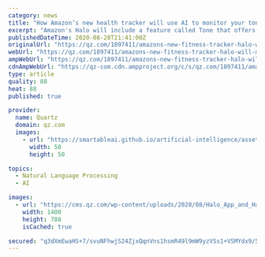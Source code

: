 ```yaml
---
category: news
title: "How Amazon’s new health tracker will use AI to monitor your tone of voice"
excerpt: "Amazon's Halo will include a feature called Tone that offers users feedback about how happy or tired they sound."
publishedDateTime: 2020-08-28T21:41:00Z
originalUrl: "https://qz.com/1897411/amazons-new-fitness-tracker-halo-will-monitor-your-tone-of-voice/"
webUrl: "https://qz.com/1897411/amazons-new-fitness-tracker-halo-will-monitor-your-tone-of-voice/"
ampWebUrl: "https://qz.com/1897411/amazons-new-fitness-tracker-halo-will-monitor-your-tone-of-voice/amp/"
cdnAmpWebUrl: "https://qz-com.cdn.ampproject.org/c/s/qz.com/1897411/amazons-new-fitness-tracker-halo-will-monitor-your-tone-of-voice/amp/"
type: article
quality: 88
heat: 88
published: true

provider:
  name: Quartz
  domain: qz.com
  images:
    - url: "https://smartableai.github.io/artificial-intelligence/assets/images/organizations/qz.com-50x50.jpg"
      width: 50
      height: 50

topics:
  - Natural Language Processing
  - AI

images:
  - url: "https://cms.qz.com/wp-content/uploads/2020/08/Halo_App_and_Halo_Band-e1598648831888.jpg?quality=75&strip=all&w=1400"
    width: 1400
    height: 788
    isCached: true

secured: "q3dXmEwaHS+7/svuNFhwjS24ZjxQqnVns1hsmR49l9mW9yzVSs1+VSMYdx9/5dqK7IARt3bRcWMcFL7xBmJiCNOLTgPHzyDdjEDO6EgDMMuQUWyXv95E30XsyInzL/h96yGk3Rgcb8bkG8cvt8y5GMfHKGbPLphWZAq3CVgbaNHIqAy+/Ari8MA6OO7dxQOgu8N5fIhWHbo3QVO8I1doQ7ZiQ1LtoLbt/WS4u8Gain3MXCozpckKREaW2Cj3KdCj9xb8k4ynfX77wBsWRG0Uj+FoIBFldzr0P8ZRD4tjn0r0JKoYX7vyRSbZy0shjsJJP1ZpRn5xA3PyvMXIDg1qzw6vPsufd7AShQ6BUgfF3YY=;uBpNYkxKtksMOGzmIipIQQ=="
---
```


